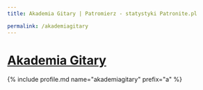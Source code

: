 ```yaml
---
title: Akademia Gitary | Patromierz - statystyki Patronite.pl

permalink: /akademiagitary
---
```


# [Akademia Gitary](https://patronite.pl/akademiagitary)

{% include profile.md name="akademiagitary" prefix="a" %}
